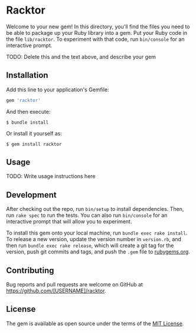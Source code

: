 # Racktor

Welcome to your new gem! In this directory, you'll find the files you need to be able to package up your Ruby library into a gem. Put your Ruby code in the file `lib/racktor`. To experiment with that code, run `bin/console` for an interactive prompt.

TODO: Delete this and the text above, and describe your gem

## Installation

Add this line to your application's Gemfile:

```ruby
gem 'racktor'
```

And then execute:

    $ bundle install

Or install it yourself as:

    $ gem install racktor

## Usage

TODO: Write usage instructions here

## Development

After checking out the repo, run `bin/setup` to install dependencies. Then, run `rake spec` to run the tests. You can also run `bin/console` for an interactive prompt that will allow you to experiment.

To install this gem onto your local machine, run `bundle exec rake install`. To release a new version, update the version number in `version.rb`, and then run `bundle exec rake release`, which will create a git tag for the version, push git commits and tags, and push the `.gem` file to [rubygems.org](https://rubygems.org).

## Contributing

Bug reports and pull requests are welcome on GitHub at https://github.com/[USERNAME]/racktor.


## License

The gem is available as open source under the terms of the [MIT License](https://opensource.org/licenses/MIT).
